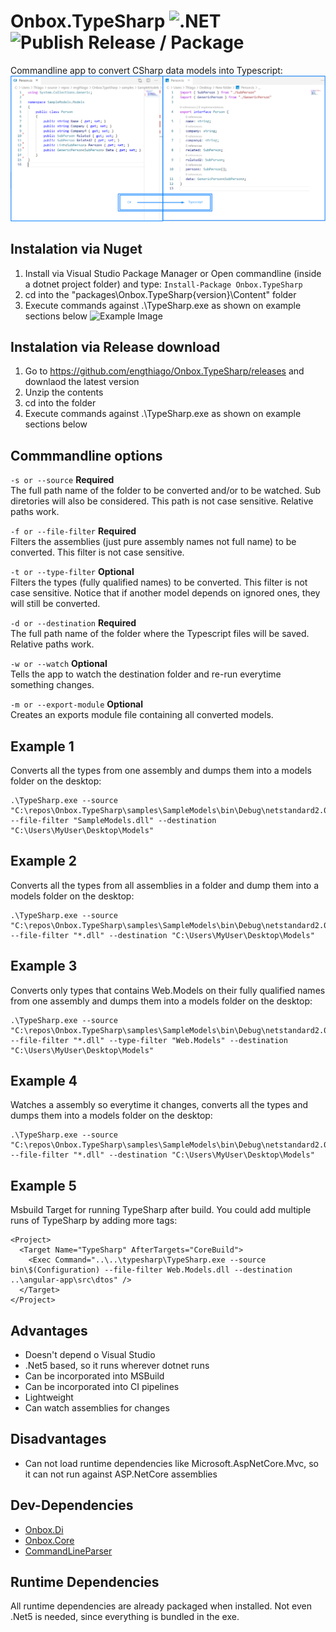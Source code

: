 # Onbox.TypeSharp ![.NET](https://github.com/engthiago/Onbox.TypeSharp/workflows/.NET/badge.svg?branch=master) ![Publish Release / Package](https://github.com/engthiago/Onbox.TypeSharp/workflows/Publish%20Release%20/%20Package/badge.svg?branch=master)
Commandline app to convert CSharp data models into Typescript:
![Example Image](src/Onbox.TypeSharp/Example.png)

## Instalation via Nuget
1. Install via Visual Studio Package Manager or Open commandline (inside a dotnet project folder) and type:
```Install-Package Onbox.TypeSharp```
2. cd into the "packages\Onbox.TypeSharp\{version}\Content" folder
3. Execute commands against .\TypeSharp.exe as shown on example sections below
![Example Image](src/Onbox.TypeSharp/location.png)

## Instalation via Release download
1. Go to https://github.com/engthiago/Onbox.TypeSharp/releases and downlaod the latest version
2. Unzip the contents
3. cd into the folder 
4. Execute commands against .\TypeSharp.exe as shown on example sections below

## Commmandline options
``` -s or --source ``` **Required** <br/>
The full path name of the folder to be converted and/or to be watched. Sub diretories will also be considered. This path is not case sensitive. Relative paths work.

``` -f or --file-filter ``` **Required** <br/>
Filters the assemblies (just pure assembly names not full name) to be converted. This filter is not case sensitive.

``` -t or --type-filter ``` **Optional** <br/>
Filters the types (fully qualified names) to be converted. This filter is not case sensitive. Notice that if another model depends on ignored ones, they will still be converted.

``` -d or --destination ``` **Required** <br/>
The full path name of the folder where the Typescript files will be saved. Relative paths work.

``` -w or --watch ``` **Optional** <br/>
Tells the app to watch the destination folder and re-run everytime something changes.

``` -m or --export-module ``` **Optional** <br/>
Creates an exports module file containing all converted models.

## Example 1
Converts all the types from one assembly and dumps them into a models folder on the desktop:
```
.\TypeSharp.exe --source "C:\repos\Onbox.TypeSharp\samples\SampleModels\bin\Debug\netstandard2.0" --file-filter "SampleModels.dll" --destination "C:\Users\MyUser\Desktop\Models"
```

## Example 2
Converts all the types from all assemblies in a folder and dump them into a models folder on the desktop:
```
.\TypeSharp.exe --source "C:\repos\Onbox.TypeSharp\samples\SampleModels\bin\Debug\netstandard2.0" --file-filter "*.dll" --destination "C:\Users\MyUser\Desktop\Models"
```

## Example 3
Converts only types that contains Web.Models on their fully qualified names from one assembly and dumps them into a models folder on the desktop:
```
.\TypeSharp.exe --source "C:\repos\Onbox.TypeSharp\samples\SampleModels\bin\Debug\netstandard2.0" --file-filter "*.dll" --type-filter "Web.Models" --destination "C:\Users\MyUser\Desktop\Models"
```

## Example 4
Watches a assembly so everytime it changes, converts all the types and dumps them into a models folder on the desktop:
```
.\TypeSharp.exe --source "C:\repos\Onbox.TypeSharp\samples\SampleModels\bin\Debug\netstandard2.0" --file-filter "*.dll" --destination "C:\Users\MyUser\Desktop\Models"
```

## Example 5
Msbuild Target for running TypeSharp after build. You could add multiple runs of TypeSharp by adding more <Exec> tags:
```
<Project>
  <Target Name="TypeSharp" AfterTargets="CoreBuild">
    <Exec Command="..\..\typesharp\TypeSharp.exe --source bin\$(Configuration) --file-filter Web.Models.dll --destination ..\angular-app\src\dtos" />
  </Target>
</Project>
```

## Advantages
* Doesn't depend o Visual Studio
* .Net5 based, so it runs wherever dotnet runs
* Can be incorporated into MSBuild
* Can be incorporated into CI pipelines
* Lightweight
* Can watch assemblies for changes

## Disadvantages
* Can not load runtime dependencies like Microsoft.AspNetCore.Mvc, so it can not run against ASP.NetCore assemblies

## Dev-Dependencies
* [Onbox.Di](https://www.nuget.org/packages/Onbox.Di)
* [Onbox.Core](https://www.nuget.org/packages/Onbox.Core)
* [CommandLineParser](https://www.nuget.org/packages/CommandLineParser)

## Runtime Dependencies
All runtime dependencies are already packaged when installed. Not even .Net5 is needed, since everything is bundled in the exe.
